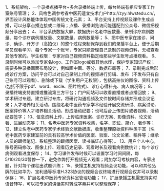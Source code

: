 
1、系统架构，一个录播点播平台+多台录播终端上传，每台终端有相应专家工作室账号管理；
2、风格色调参考省中医药适宜技术门户http://zyy.hlwstedu.cn/，界面设计风格能体体现中国传统文化元素；
3、平台支持上传视频及课件生成点播，可以分享点播连接或二维码；点播、录播浏览访问能适配到公众号、微信把视频分享出去；
4、平台系统数据大屏，数据统计名老中医数量、录制诊疗病例数量、每个诊疗病例播放量、文献数量、病例数量等；
5、把中医专家在接诊、问诊、确诊、开方子（高拍仪）的整个过程录制保存到我们的录播平台上，便于后期学员观看学习，每个专家一个账号，专家只能管理自己录制的视频资料，无权查看其他专家的。学生权限：专家对自己视频资料指定给那些学生账号点播观看。
6、录制时候可以添加专家名logo、工作室logo或者其他水印，保护专家知识产权；需要多种录播画面布局设计，例如画中画、等分、数据布局等；
7、录制完成后形成诊疗方案，访问平台可以对自己录制上传的视频进行剪辑、发布（不发布只有自己账号可以观看）、删除或下载（学生用户无权限），包括高拍仪的图像、资料上传(包括不限于pdf、word、excle、图片格式)、诊疗心得补充、病人病况等；
8、录播终端支持直播或推流第三方平台；门户网站可以收看直播或者点播回放；
9、学术研讨专题，建立研讨专库，将研讨沟通视频及文件按时间存储并形成会议记录；人才培养相关活动，围绕名老中医药专家学术经验开展交流研讨、病案讨论、医案评价等人才培养相关活动，形成活动纪要；也可后台上传图片或者视频，活动纪要签字；
10、信息资料上传，上传临床医案、诊疗方案、影像资料、论文论著、进展动态等；
11、名老中医药专家资料收集，名字、职位、简介、著作等；
12、建立名老中医药专家学术经验文献数据库，收集整理原始资料种类丰富（名老中医药专家建室前的具有较高学术价值的医案、验案、论文论著、稿件等；继承人员的跟师笔记、系统整理的跟师医案、读书临证心得等）。
13、用户个人中心，账号密码修改、图像上传、观看历史记录、观看时长及观看病例数统计；每个诊疗病例观看进度保存；
14、学习课件发布时候可以设置学习时间间隔，每5/10/20/30暂停一下，避免作弊打开视频无人观看；附加学习考核内容，专家出题，针对每个课程出试题训练；
15、录播主机支持视频会议功能，可以和其他品牌的比如华为、宝利通等标准H.323协议的视频会议终端进行视频会议并可以录制保存；
16、扩展名老中医药专家资料室管理功能；
17、扩展录播主机需支持实时语音转写，可以把专家的讲话实时转成字幕并可以整理保存；